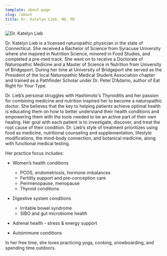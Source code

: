 ```yaml
---
template: about-page
slug: /about
title: Dr. Katelyn Lieb, ND, MS
---
```

![Dr. Katelyn Lieb](/assets/katelyn-headshots-kelliewalshphoto-43.jpg "Dr. Katelyn Lieb")

Dr. Katelyn Lieb is a licensed naturopathic physician in the state of Connecticut. She received a Bachelor of Science from Syracuse University where she majored in Nutrition Science, minored in Food Studies, and completed a pre-med track. She went on to receive a Doctorate of Naturopathic Medicine and a Master of Science in Nutrition from University of Bridgeport. During her time at University of Bridgeport she served as the President of the local Naturopathic Medical Student Association chapter and trained as a Pathfinder Scholar under Dr. Peter D’Adamo, author of Eat Right for Your Type.

Dr. Lieb’s personal struggles with Hashimoto's Thyroiditis and her passion for combining medicine and nutrition inspired her to become a naturopathic doctor. She believes that the key to helping patients achieve optimal health is educating them on how to better understand their health conditions and empowering them with the tools needed to be an active part of their own healing. Her goal with each patient is to investigate, discover, and treat the root cause of their condition. Dr. Lieb’s style of treatment prioritizes using food as medicine, nutritional counseling and supplementation, lifestyle modifications, the mind-body connection, and botanical medicine, along with functional medical testing.

Her practice focus includes:

* Women’s health conditions

  * PCOS, endometriosis, hormone imbalances
  * Fertility support and pre-conception care
  * P﻿erimenopause, menopause
  * T﻿hyroid conditions 
* Digestive system conditions

  * I﻿rritable bowel syndrome
  * S﻿IBO and gut microbiome health
* Adrenal health - stress & energy support
* Autoimmune conditions

In her free time, she loves practicing yoga, cooking, snowboarding, and spending time outdoors.